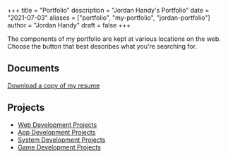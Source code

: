 +++
title = "Portfolio"
description = "Jordan Handy's Portfolio"
date = "2021-07-03"
aliases = ["portfolio", "my-portfolio", "jordan-portfolio"]
author = "Jordan Handy"
draft = false
+++

The components of my portfolio are kept at various locations on the web. Choose the button that best describes what you're searching for.

## Documents

[Download a copy of my resume](https://drive.google.com/file/d/1HNEAk8yCt6_klWXjX7lqnfvm7d68ur2A/view?usp=sharing)

## Projects

* [Web Development Projects](web-development)
* [App Development Projects](app-development)
* [System Development Projects](system-development)
* [Game Development Projects](#)
